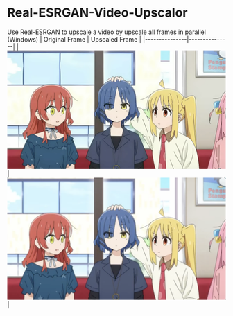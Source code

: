 # Real-ESRGAN-Video-Upscalor
Use Real-ESRGAN to upscale a video by upscale all frames in parallel (Windows)
| Original Frame | Upscaled Frame |
|---------------|---------------|
| ![Original Frame](origin.png) | ![Upscaled Frame](upscaled.png) |

